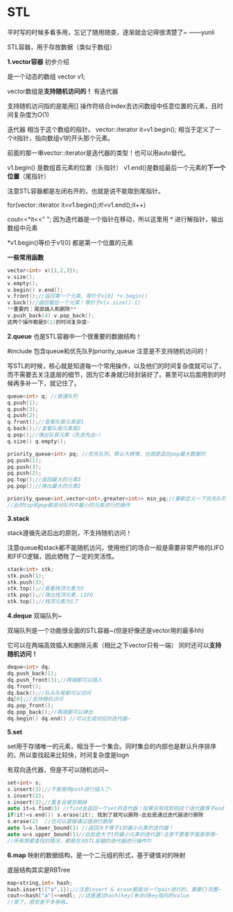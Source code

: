 # STL

平时写的时候多看多用，忘记了随用随查，逐渐就会记得很清楚了~		——yunli

STL容器，用于存放数据（类似于数组）

**1.vector容器** 初步介绍

是一个动态的数组 vector<int> v1;

vector数组是**支持随机访问的！** 有迭代器

支持随机访问指的是能用[] 操作符结合index去访问数组中任意位置的元素，且时间复杂度为O(1)

迭代器 相当于这个数组的指针。 vector<int>::iterator it=v1.begin(); 相当于定义了一个it指针，指向数组v1的开头那个元素。

前面的那一串vector<int>::iterator是迭代器的类型！也可以用auto替代。

v1.begin() 是数组首元素的位置（头指针） v1.end()是数组最后一个元素的**下一个位置**（尾指针）

注意STL容器都是左闭右开的，也就是说不能取到尾指针。

for(vector<int>::iterator it=v1.begin();it!=v1.end();it++)

cout<<*it<<" ";  因为迭代器是一个指针在移动，所以这里用 * 进行解指针，输出数组中元素

*v1.begin()等价于v1[0] 都是第一个位置的元素

**一些常用函数**

```cpp
vector<int> v({1,2,3});
v.size();
v.empty();
v.begin() v.end();
v.front();//返回第一个元素，等价于v[0] *v.begin()
v.back()//返回最后一个元素！等价于v[v.size()-1]
**重要的：尾部插入和删除**
v.push_back(4) v.pop_back();
这两个操作都是O(1)的时间复杂度~

```

**2.queue** 也是STL容器中一个很重要的数据结构！

#include<queue> 包含queue和优先队列priority_queue 注意是不支持随机访问的！

写STL的时候，核心就是知道每一个常用操作，以及他们的时间复杂度就可以了，而不需要去关注底层的细节，因为它本身就已经封装好了。甚至可以后面用到的时候再多补一下，就记住了。

```cpp
queue<int> q; //普通队列
q.push(1);
q.push(3);
q.push(2);
q.front();//查看队首元素是1
q.back();//查看队尾元素是2
q.pop();//弹出队首元素（先进先出~）
q.size() q.empty();

priority_queue<int> pq; //优先队列，默认大根堆，也就是适合pop最大数据的
pq.push(1);
pq.push(3);
pq.push(2);
pq.top();//返回最大的元素3
pq.pop();//弹出最大的元素2

priority_queue<int,vector<int>,greater<int>> min_pq;//重新定义一下优先队列，为小根堆
//此时top和pop都是对队列中最小的元素进行的操作

```

**3.stack** 

stack遵循先进后出的原则，不支持随机访问！

注意queue和stack都不能随机访问，使用他们的场合一般是需要非常严格的LIFO和FIFO逻辑，因此牺牲了一定的灵活性。

```cpp
stack<int> stk;
stk.push(1);
stk.push(3);
stk.top();//查看栈顶元素为3
stk.pop();//弹出栈顶元素，LIFO
stk.top();//栈顶元素为1了
```

**4.deque** 双端队列~

双端队列是一个功能很全面的STL容器~(但是好像还是vector用的最多hh)

它可以在两端高效插入和删除元素（相比之下vector只有一端） 同时还可以**支持随机访问！**

```cpp
deque<int> dq;
dq.push_back(1);
dq.push_front(3);//两端都可以插入
dq.front();
dq.back();//队头队尾都可以访问
dq[0];//支持随机访问
dq.pop_front();
dq.pop_back();//两端都可以弹出
dq.begin() dq.end() //可以生成对应的迭代器~
```

**5.set**

set用于存储唯一的元素，相当于一个集合。同时集合的内部也是默认升序排序的，所以查找起来比较快，时间复杂度是logn

有双向迭代器，但是不可以随机访问~

```cpp
set<int> s;
s.insert(3);//不是使用push进行插入了~
s.insert(2);
s.insert(3);//重复会被忽略掉
auto it=s.find(3) //find会返回一个set的迭代器！如果没有找到则这个迭代器等于end
if(it!=s.end()) s.erase(it); 找到了就可以删除~此处是通过迭代器进行删除
s.erase(2)  //也可以直接通过值进行删除
auto l=s.lower_bound(1) //返回大于等于1的最小元素的迭代器！
auto u=s.upper_bound(1)//此处是大于1的最小元素的迭代器!注意不要看字面意思哦~
//所有想要查找的情况，都是在对STL容器的迭代器进行操作吖
```

**6.map** 映射的数据结构，是一个二元组的形式，基于键值对的映射

底层结构其实是RBTree

```cpp
map<string,int> hash;
hash.insert({"a",1});//注意insert & erase都是对一个pair进行的，需要{}完整~
cout<<hash["a"]<<endl; //这里通过hash[key]来访问key指向的value
//累了，感觉差不多够用…
```

